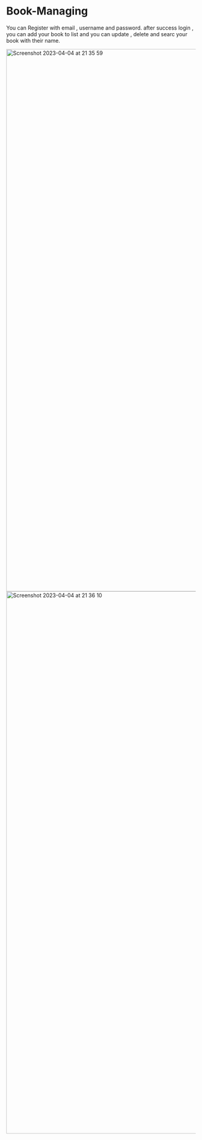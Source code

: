# Book-Managing
You can Register with email , username and password.
after success login , you can add your book to list and you can update , delete and searc your book with their name.

<img width="1440" alt="Screenshot 2023-04-04 at 21 35 59" src="https://user-images.githubusercontent.com/115620560/230165845-395294ef-17d1-44a4-b810-7d26e170c262.png">

<img width="1440" alt="Screenshot 2023-04-04 at 21 36 10" src="https://user-images.githubusercontent.com/115620560/230166013-f92a1df5-6cd0-4b56-82bc-65bf6d63111c.png">
